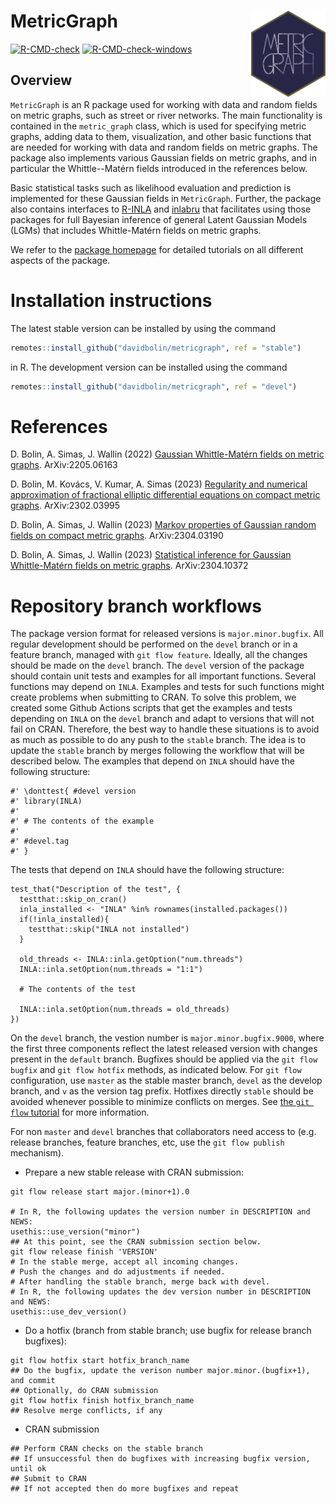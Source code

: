 # MetricGraph <a href="https://davidbolin.github.io/MetricGraph/"><img src="/man/figures/logo.png" align="right" height="138" /></a>

[![R-CMD-check](https://github.com/davidbolin/MetricGraph/actions/workflows/R-CMD-check.yml/badge.svg)](https://github.com/davidbolin/MetricGraph/actions/workflows/R-CMD-check.yml)
[![R-CMD-check-windows](https://github.com/davidbolin/MetricGraph/actions/workflows/R-CMD-check-windows.yml/badge.svg)](https://github.com/davidbolin/MetricGraph/actions/workflows/R-CMD-check-windows.yml)

## Overview 

`MetricGraph` is an R package used for working with data and random fields on metric graphs, such as street or river networks. The main functionality is contained in the `metric_graph` class, which is used for specifying metric graphs, adding data to them, visualization, and other basic functions that are needed for working with data and random fields on metric graphs. The package also implements various Gaussian fields on metric graphs, and in particular the Whittle--Matérn fields introduced in the references below. 

Basic statistical tasks such as likelihood evaluation and prediction is implemented for these Gaussian fields in `MetricGraph`. Further, the package also contains interfaces to [R-INLA][ref5] and [inlabru][ref6] that facilitates using those packages for full Bayesian inference of general Latent Gaussian Models (LGMs) that includes Whittle-Matérn fields on metric graphs. 

We refer to the [package homepage][ref7] for detailed tutorials on all different aspects of the package.

# Installation instructions #
The latest stable version can be installed by using the command
```r
remotes::install_github("davidbolin/metricgraph", ref = "stable")
```
in R. The development version can be installed using the command
```r
remotes::install_github("davidbolin/metricgraph", ref = "devel")
```

# References #
D. Bolin, A. Simas, J. Wallin (2022) [Gaussian Whittle-Matérn fields on metric graphs][ref1]. ArXiv:2205.06163

D. Bolin, M. Kovács, V. Kumar, A. Simas (2023) [Regularity and numerical approximation of fractional elliptic differential equations on compact metric graphs][ref2]. ArXiv:2302.03995

D. Bolin, A. Simas, J. Wallin (2023) [Markov properties of Gaussian random fields on compact metric graphs][ref3]. ArXiv:2304.03190

D. Bolin, A. Simas, J. Wallin (2023) [Statistical inference for Gaussian Whittle-Matérn fields on metric graphs][ref4]. ArXiv:2304.10372

# Repository branch workflows #
The package version format for released versions is `major.minor.bugfix`. All regular development should be performed on the `devel` branch or in a feature branch, managed with `git flow feature`. Ideally, all the changes should be made on the `devel` branch. The `devel` version of the package should contain unit tests and examples for all important functions. Several functions may depend on `INLA`. Examples and tests for such functions might create problems when submitting to CRAN. To solve this problem, we created some Github Actions scripts that get the examples and tests depending on `INLA` on the `devel` branch and adapt to versions that will not fail on CRAN. Therefore, the best way to handle these situations is to avoid as much as possible to do any push to the `stable` branch. The idea is to update the `stable` branch by merges following the workflow that will be described below. 
The examples that depend on `INLA` should have the following structure:

```
#' \donttest{ #devel version
#' library(INLA)
#' 
#' # The contents of the example
#'
#' #devel.tag
#' }
```

The tests that depend on `INLA` should have the following structure:

```
test_that("Description of the test", {
  testthat::skip_on_cran()
  inla_installed <- "INLA" %in% rownames(installed.packages())
  if(!inla_installed){
    testthat::skip("INLA not installed")
  }
  
  old_threads <- INLA::inla.getOption("num.threads")
  INLA::inla.setOption(num.threads = "1:1")
  
  # The contents of the test
  
  INLA::inla.setOption(num.threads = old_threads)
})
```

On the `devel` branch, the vestion number is `major.minor.bugfix.9000`, where the first three components reflect the latest released version with changes present in the `default` branch. Bugfixes should be applied via the `git flow bugfix` and `git flow hotfix` methods, as indicated below. For `git flow` configuration, use `master` as the stable master branch, `devel` as the develop branch, and `v` as the version tag prefix. Hotfixes directly `stable` should be avoided whenever possible to minimize conflicts on merges. See [the `git flow` tutorial](https://www.atlassian.com/git/tutorials/comparing-workflows/gitflow-workflow) for more information.

For non `master` and `devel` branches that collaborators need access to (e.g. release branches, feature branches, etc, use the `git flow publish` mechanism).


  * Prepare a new stable release with CRAN submission:
```
git flow release start major.(minor+1).0

# In R, the following updates the version number in DESCRIPTION and NEWS:
usethis::use_version("minor") 
## At this point, see the CRAN submission section below.
git flow release finish 'VERSION'
# In the stable merge, accept all incoming changes.
# Push the changes and do adjustments if needed.
# After handling the stable branch, merge back with devel.
# In R, the following updates the dev version number in DESCRIPTION and NEWS:
usethis::use_dev_version() 
```
  * Do a hotfix (branch from stable branch; use bugfix for release branch bugfixes):
```
git flow hotfix start hotfix_branch_name
## Do the bugfix, update the verison number major.minor.(bugfix+1), and commit
## Optionally, do CRAN submission
git flow hotfix finish hotfix_branch_name
## Resolve merge conflicts, if any
```
  * CRAN submission
```
## Perform CRAN checks on the stable branch
## If unsuccessful then do bugfixes with increasing bugfix version, until ok
## Submit to CRAN
## If not accepted then do more bugfixes and repeat
```

[ref1]: https://arxiv.org/abs/2205.06163 "Gaussian Whittle-Matérn fields on metric graphs"
[ref2]: https://arxiv.org/abs/2302.03995 "Regularity and numerical approximation of fractional elliptic differential equations on compact metric graphs"
[ref3]: https://arxiv.org/abs/2304.03190 "Markov properties of Gaussian random fields on compact metric graphs"
[ref4]: https://arxiv.org/abs/2304.10372 "Statistical inference for Gaussian Whittle-Matérn fields on metric graphs"
[ref5]: https://r-inla.org "INLA homepage"
[ref6]: https://sites.google.com/inlabru.org/inlabru "inlabru homepage"
[ref7]: https://davidbolin.github.io/MetricGraph/ "MetricGraph homepage"

